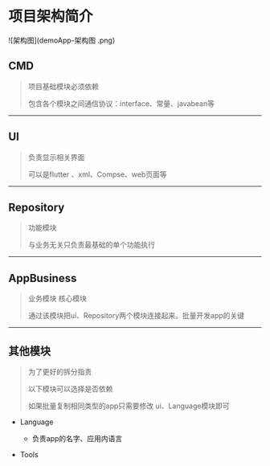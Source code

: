 # 项目架构简介



![架构图](demoApp-架构图 .png)



## CMD

> 项目基础模块必须依赖
>
> 包含各个模块之间通信协议：interface、常量、javabean等

-----



## UI

> 负责显示相关界面
>
> 可以是flutter 、xml、Compse、web页面等



---



## Repository

> 功能模块
>
> 与业务无关只负责最基础的单个功能执行



---



## AppBusiness

> 业务模块 核心模块
>
> 通过该模块把ui、Repository两个模块连接起来。批量开发app的关键



----



## 其他模块

> 为了更好的拆分指责 
>
> 以下模块可以选择是否依赖
>
> 如果批量复制相同类型的app只需要修改 ui、Language模块即可



- Language

  - 负责app的名字、应用内语言

- Tools

  







